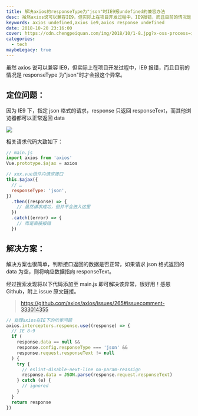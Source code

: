 ```yaml
---
title: 解决axios的responseType为"json"时IE9报undefined的兼容办法
desc: 虽然axios说可以兼容IE9，但实际上在项目开发过程中，IE9报错，而且目前的情况是responseType为"json"时才会报这个异常，相关请求代码大致如下
keywords: axios undefined,axios ie9,axios response undefined
date: 2018-10-20 23:16:00
cover: https://cdn.chengpeiquan.com/img/2018/10/1-8.jpg?x-oss-process=image/interlace,1
categories:
  - tech
maybeLegacy: true
---
```


虽然 axios 说可以兼容 IE9，但实际上在项目开发过程中，IE9 报错，而且目前的情况是 responseType 为"json"时才会报这个异常。

## 定位问题：

因为 IE9 下，指定 json 格式的请求，response 只返回 responseText，而其他浏览器都可以正常返回 data

![](https://cdn.chengpeiquan.com/img/2018/10/1-5.jpg?x-oss-process=image/interlace,1)

相关请求代码大致如下：

```javascript
// main.js
import axios from 'axios'
Vue.prototype.$ajax = axios

// xxx.vue组件内请求接口
this.$ajax({
  // …
  responseType: 'json',
})
  .then((response) => {
    // 虽然请求成功，但并不会进入这里
  })
  .catch((error) => {
    // 而是直接报错
  })
```

## 解决方案：

解决方案也很简单，判断接口返回的数据是否正常，如果请求 json 格式返回的 data 为空，则将响应数据指向 responseText。

经过搜索发现将以下代码添加至 main.js 即可解决该异常，很好用！感恩 Github，附上 issue 原文链接。

> https://github.com/axios/axios/issues/265#issuecomment-333014355

```javascript
// 处理axios在IE下的坑爹问题
axios.interceptors.response.use((response) => {
  // IE 8-9
  if (
    response.data == null &&
    response.config.responseType === 'json' &&
    response.request.responseText != null
  ) {
    try {
      // eslint-disable-next-line no-param-reassign
      response.data = JSON.parse(response.request.responseText)
    } catch (e) {
      // ignored
    }
  }
  return response
})
```
